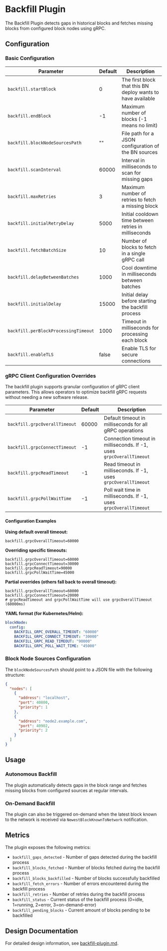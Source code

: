 # Backfill Plugin

The Backfill Plugin detects gaps in historical blocks and fetches missing blocks from configured block nodes using gRPC.

## Configuration

### Basic Configuration

| Parameter | Default | Description |
|-----------|---------|-------------|
| `backfill.startBlock` | 0 | The first block that this BN deploy wants to have available |
| `backfill.endBlock` | -1 | Maximum number of blocks (-1 means no limit) |
| `backfill.blockNodeSourcesPath` | "" | File path for a JSON configuration of the BN sources |
| `backfill.scanInterval` | 60000 | Interval in milliseconds to scan for missing gaps |
| `backfill.maxRetries` | 3 | Maximum number of retries to fetch a missing block |
| `backfill.initialRetryDelay` | 5000 | Initial cooldown time between retries in milliseconds |
| `backfill.fetchBatchSize` | 10 | Number of blocks to fetch in a single gRPC call |
| `backfill.delayBetweenBatches` | 1000 | Cool downtime in milliseconds between batches |
| `backfill.initialDelay` | 15000 | Initial delay before starting the backfill process |
| `backfill.perBlockProcessingTimeout` | 1000 | Timeout in milliseconds for processing each block |
| `backfill.enableTLS` | false | Enable TLS for secure connections |

### gRPC Client Configuration Overrides

The backfill plugin supports granular configuration of gRPC client parameters. This allows operators to optimize backfill gRPC requests without needing a new software release.

| Parameter | Default | Description |
|-----------|---------|-------------|
| `backfill.grpcOverallTimeout` | 60000 | Default timeout in milliseconds for all gRPC operations |
| `backfill.grpcConnectTimeout` | -1 | Connection timeout in milliseconds. If -1, uses `grpcOverallTimeout` |
| `backfill.grpcReadTimeout` | -1 | Read timeout in milliseconds. If -1, uses `grpcOverallTimeout` |
| `backfill.grpcPollWaitTime` | -1 | Poll wait time in milliseconds. If -1, uses `grpcOverallTimeout` |

#### Configuration Examples

**Using default overall timeout:**

```properties
backfill.grpcOverallTimeout=60000
```

**Overriding specific timeouts:**

```properties
backfill.grpcOverallTimeout=60000
backfill.grpcConnectTimeout=30000
backfill.grpcReadTimeout=90000
backfill.grpcPollWaitTime=45000
```

**Partial overrides (others fall back to overall timeout):**

```properties
backfill.grpcOverallTimeout=60000
backfill.grpcConnectTimeout=20000
# grpcReadTimeout and grpcPollWaitTime will use grpcOverallTimeout (60000ms)
```

**YAML format (for Kubernetes/Helm):**

```yaml
blockNode:
  config:
    BACKFILL_GRPC_OVERALL_TIMEOUT: "60000"
    BACKFILL_GRPC_CONNECT_TIMEOUT: "30000"
    BACKFILL_GRPC_READ_TIMEOUT: "90000"
    BACKFILL_GRPC_POLL_WAIT_TIME: "45000"
```

### Block Node Sources Configuration

The `blockNodeSourcesPath` should point to a JSON file with the following structure:

```json
{
  "nodes": [
    {
      "address": "localhost",
      "port": 40800,
      "priority": 1
    },
    {
      "address": "node2.example.com",
      "port": 40902,
      "priority": 2
    }
  ]
}
```

## Usage

### Autonomous Backfill

The plugin automatically detects gaps in the block range and fetches missing blocks from configured sources at regular intervals.

### On-Demand Backfill

The plugin can also be triggered on-demand when the latest block known to the network is received via `NewestBlockKnownToNetwork` notification.

## Metrics

The plugin exposes the following metrics:

- `backfill_gaps_detected` - Number of gaps detected during the backfill process
- `backfill_blocks_fetched` - Number of blocks fetched during the backfill process
- `backfill_blocks_backfilled` - Number of blocks successfully backfilled
- `backfill_fetch_errors` - Number of errors encountered during the backfill process
- `backfill_retries` - Number of retries during the backfill process
- `backfill_status` - Current status of the backfill process (0=idle, 1=running, 2=error, 3=on-demand-error)
- `backfill_pending_blocks` - Current amount of blocks pending to be backfilled

## Design Documentation

For detailed design information, see [backfill-plugin.md](../../docs/design/backfill-plugin.md).
